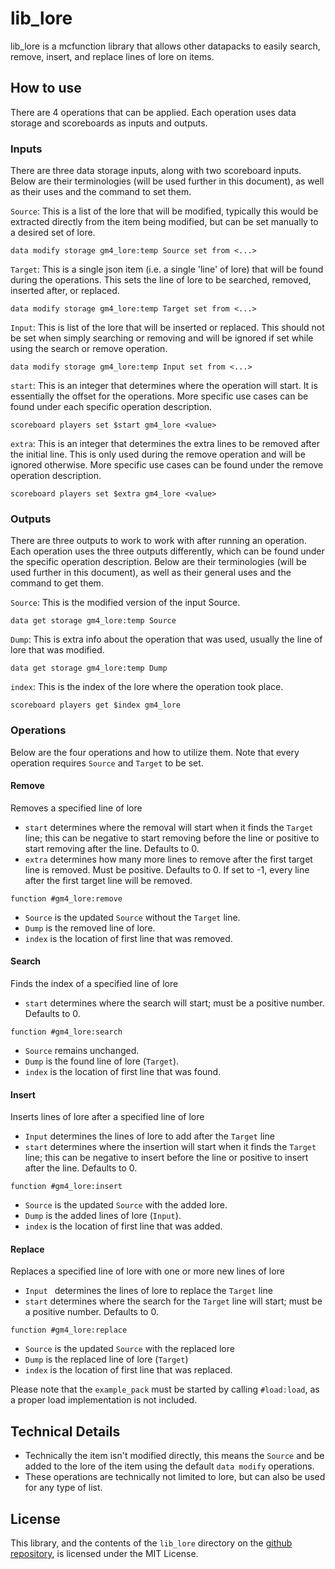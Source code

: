 # lib_lore
lib_lore is a mcfunction library that allows other datapacks to easily search, remove, insert, and replace lines of lore on items.

## How to use
There are 4 operations that can be applied. Each operation uses data storage and scoreboards as inputs and outputs.

### Inputs
There are three data storage inputs, along with two scoreboard inputs. Below are their terminologies (will be used further in this document), as well as their uses and the command to set them.

`Source`: This is a list of the lore that will be modified, typically this would be extracted directly from the item being modified, but can be set manually to a desired set of lore.
```mcfunction
data modify storage gm4_lore:temp Source set from <...>
```

`Target`: This is a single json item (i.e. a single 'line' of lore) that will be found during the operations. This sets the line of lore to be searched, removed, inserted after, or replaced.
```mcfunction
data modify storage gm4_lore:temp Target set from <...>
```

`Input`: This is list of the lore that will be inserted or replaced. This should not be set when simply searching or removing and will be ignored if set while using the search or remove operation.
```mcfunction
data modify storage gm4_lore:temp Input set from <...>
```

`start`: This is an integer that determines where the operation will start. It is essentially the offset for the operations. More specific use cases can be found under each specific operation description.
```mcfunction
scoreboard players set $start gm4_lore <value>
```

`extra`: This is an integer that determines the extra lines to be removed after the initial line. This is only used during the remove operation and will be ignored otherwise. More specific use cases can be found under the remove operation description.
```mcfunction
scoreboard players set $extra gm4_lore <value>
```

### Outputs
There are three outputs to work to work with after running an operation. Each operation uses the three outputs differently, which can be found under the specific operation description. Below are their terminologies (will be used further in this document), as well as their general uses and the command to get them.

`Source`: This is the modified version of the input Source.
```mcfunction
data get storage gm4_lore:temp Source
```

`Dump`: This is extra info about the operation that was used, usually the line of lore that was modified.
```mcfunction
data get storage gm4_lore:temp Dump
```

`index`: This is the index of the lore where the operation took place.
```mcfunction
scoreboard players get $index gm4_lore
```


### Operations
Below are the four operations and how to utilize them. Note that every operation requires `Source` and `Target` to be set.

#### Remove
Removes a specified line of lore

- `start` determines where the removal will start when it finds the `Target` line; this can be negative to start removing before the line or positive to start removing after the line. Defaults to 0.
- `extra` determines how many more lines to remove after the first target line is removed. Must be positive. Defaults to 0. If set to -1, every line after the first target line will be removed.

```mcfunction
function #gm4_lore:remove
```

- `Source` is the updated `Source` without the `Target` line.
- `Dump` is the removed line of lore.
- `index` is the location of first line that was removed.


#### Search
Finds the index of a specified line of lore
- `start` determines where the search will start; must be a positive number. Defaults to 0.

```mcfunction
function #gm4_lore:search
```

- `Source` remains unchanged.
- `Dump` is the found line of lore (`Target`).
- `index` is the location of first line that was found.


#### Insert
Inserts lines of lore after a specified line of lore

- `Input` determines the lines of lore to add after the `Target` line
- `start` determines where the insertion will start when it finds the `Target` line; this can be negative to insert before the line or positive to insert after the line. Defaults to 0.

```mcfunction
function #gm4_lore:insert
```

- `Source` is the updated `Source` with the added lore.
- `Dump` is the added lines of lore (`Input`).
- `index` is the location of first line that was added.


#### Replace
Replaces a specified line of lore with one or more new lines of lore

- `Input ` determines the lines of lore to replace the `Target` line
- `start` determines where the search for the `Target` line will start; must be a positive number. Defaults to 0.

```mcfunction
function #gm4_lore:replace
```

- `Source` is the updated `Source` with the replaced lore
- `Dump` is the replaced line of lore (`Target`)
- `index` is the location of first line that was replaced.


Please note that the `example_pack` must be started by calling `#load:load`, as a proper load implementation is not included.

## Technical Details
- Technically the item isn't modified directly, this means the `Source` and be added to the lore of the item using the default `data modify` operations.
- These operations are technically not limited to lore, but can also be used for any type of list.

## License
This library, and the contents of the `lib_lore` directory on the [github repository](https://github.com/Gamemode4Dev/GM4_Datapacks), is licensed under the MIT License.
